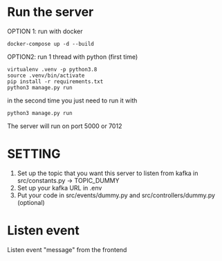 # Run the server 
OPTION 1: run with docker
```
docker-compose up -d --build
```
OPTION2: run 1 thread with python (first time)
```
virtualenv .venv -p python3.8
source .venv/bin/activate
pip install -r requirements.txt
python3 manage.py run
```
in the second time you just need to run it with 
```
python3 manage.py run
```
The server will run on port 5000 or 7012
# SETTING
1. Set up the topic that you want this server to listen from kafka in src/constants.py -> TOPIC_DUMMY
2. Set up your kafka URL in .env
3. Put your code in src/events/dummy.py and src/controllers/dummy.py (optional)
# Listen event
Listen event "message" from the frontend